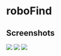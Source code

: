 # roboFind

## Screenshots

<img src="https://user-images.githubusercontent.com/55920002/119238259-294fc600-bb4a-11eb-92fa-5b2f4f933361.jpg"/>
<img src="https://user-images.githubusercontent.com/55920002/119238260-29e85c80-bb4a-11eb-884c-6c5d4e9a6b9d.jpg"/>
<img src="https://user-images.githubusercontent.com/55920002/119238261-2a80f300-bb4a-11eb-8147-77f82ad9bf83.jpg"/>
